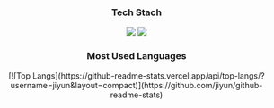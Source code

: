  <div align=center>
 <h3>Tech Stach</h3>
  <img src="https://img.shields.io/badge/React-61DAFB?style=flat&logo=React&logoColor=white"/>
  <img src="https://img.shields.io/badge/JavaScript-F7DF1E?style=flat&logo=JavaScript&logoColor=white"/>
  
 <h3>Most Used Languages</h3>
  [![Top Langs](https://github-readme-stats.vercel.app/api/top-langs/?username=jiyun&layout=compact)](https://github.com/jiyun/github-readme-stats)
 </div>
